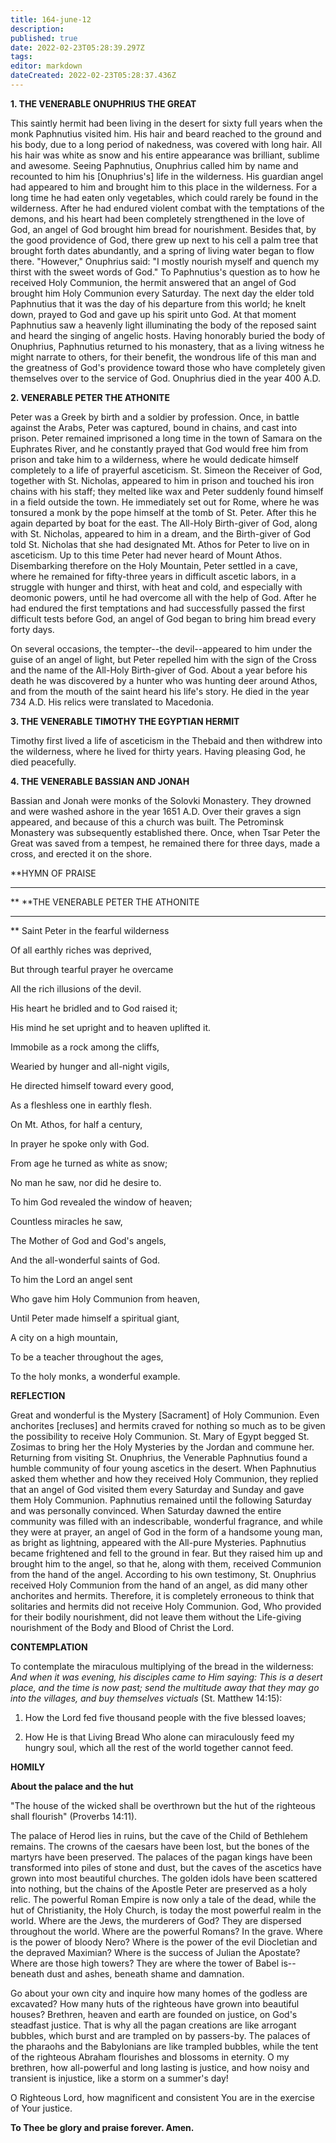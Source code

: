 ```yaml
---
title: 164-june-12
description: 
published: true
date: 2022-02-23T05:28:39.297Z
tags: 
editor: markdown
dateCreated: 2022-02-23T05:28:37.436Z
---
```



**1. THE VENERABLE ONUPHRIUS THE GREAT**

This saintly hermit had been living in the desert for sixty full years when the monk Paphnutius visited him. His hair and beard reached to the ground and his body, due to a long period of nakedness, was covered with long hair. All his hair was white as snow and his entire appearance was brilliant, sublime and awesome. Seeing Paphnutius, Onuphrius called him by name and recounted to him his [Onuphrius's] life in the wilderness. His guardian angel had appeared to him and brought him to this place in the wilderness. For a long time he had eaten only vegetables, which could rarely be found in the wilderness. After he had endured violent combat with the temptations of the demons, and his heart had been completely strengthened in the love of God, an angel of God brought him bread for nourishment. Besides that, by the good providence of God, there grew up next to his cell a palm tree that brought forth dates abundantly, and a spring of living water began to flow there. "However," Onuphrius said: "I mostly nourish myself and quench my thirst with the sweet words of God." To Paphnutius's question as to how he received Holy Communion, the hermit answered that an angel of God brought him Holy Communion every Saturday. The next day the elder told Paphnutius that it was the day of his departure from this world; he knelt down, prayed to God and gave up his spirit unto God. At that moment Paphnutius saw a heavenly light illuminating the body of the reposed saint and heard the singing of angelic hosts. Having honorably buried the body of Onuphrius, Paphnutius returned to his monastery, that as a living witness he might narrate to others, for their benefit, the wondrous life of this man and the greatness of God's providence toward those who have completely given themselves over to the service of God. Onuphrius died in the year 400 A.D.

**2. VENERABLE PETER THE ATHONITE**

Peter was a Greek by birth and a soldier by profession. Once, in battle against the Arabs, Peter was captured, bound in chains, and cast into prison. Peter remained imprisoned a long time in the town of Samara on the Euphrates River, and he constantly prayed that God would free him from prison and take him to a wilderness, where he would dedicate himself completely to a life of prayerful asceticism. St. Simeon the Receiver of God, together with St. Nicholas, appeared to him in prison and touched his iron chains with his staff; they melted like wax and Peter suddenly found himself in a field outside the town. He immediately set out for Rome, where he was tonsured a monk by the pope himself at the tomb of St. Peter. After this he again departed by boat for the east. The All-Holy Birth-giver of God, along with St. Nicholas, appeared to him in a dream, and the Birth-giver of God told St. Nicholas that she had designated Mt. Athos for Peter to live on in asceticism. Up to this time Peter had never heard of Mount Athos. Disembarking therefore on the Holy Mountain, Peter settled in a cave, where he remained for fifty-three years in difficult ascetic labors, in a struggle with hunger and thirst, with heat and cold, and especially with deomonic powers, until he had overcome all with the help of God. After he had endured the first temptations and had successfully passed the first difficult tests before God, an angel of God began to bring him bread every forty days. 

On several occasions, the tempter--the devil--appeared to him under the guise of an angel of light, but Peter repelled him with the sign of the Cross and the name of the All-Holy Birth-giver of God. About a year before his death he was discovered by a hunter who was hunting deer around Athos, and from the mouth of the saint heard his life's story. He died in the year 734 A.D. His relics were translated to Macedonia.

**3. THE VENERABLE TIMOTHY THE EGYPTIAN HERMIT**

Timothy first lived a life of asceticism in the Thebaid and then withdrew into the wilderness, where he lived for thirty years. Having pleasing God, he died peacefully.

**4. THE VENERABLE BASSIAN AND JONAH**

Bassian and Jonah were monks of the Solovki Monastery. They drowned and were washed ashore in the year 1651 A.D. Over their graves a sign appeared, and because of this a church was built. The Petrominsk Monastery was subsequently established there. Once, when Tsar Peter the Great was saved from a tempest, he remained there for three days, made a cross, and erected it on the shore.


**HYMN OF PRAISE
**** 
**
**THE VENERABLE PETER THE ATHONITE
**** 
**
Saint Peter in the fearful wilderness
 

Of all earthly riches was deprived,
 

But through tearful prayer he overcame

All the rich illusions of the devil.


His heart he bridled and to God raised it;
 

His mind he set upright and to heaven uplifted it.


Immobile as a rock among the cliffs,
 

Wearied by hunger and all-night vigils,
 

He directed himself toward every good,
 

As a fleshless one in earthly flesh.
 

On Mt. Athos, for half a century,
 

In prayer he spoke only with God.
 

From age he turned as white as snow;


No man he saw, nor did he desire to.
 

To him God revealed the window of heaven;
 

Countless miracles he saw,
 

The Mother of God and God's angels,
 

And the all-wonderful saints of God.
 

To him the Lord an angel sent


Who gave him Holy Communion from heaven,
 

Until Peter made himself a spiritual giant,
 

A city on a high mountain,
 

To be a teacher throughout the ages,
 

To the holy monks, a wonderful example.
 

**REFLECTION**

Great and wonderful is the Mystery [Sacrament] of Holy Communion. Even anchorites [recluses] and hermits craved for nothing so much as to be given the possibility to receive Holy Communion. St. Mary of Egypt begged St. Zosimas to bring her the Holy Mysteries by the Jordan and commune her. Returning from visiting St. Onuphrius, the Venerable Paphnutius found a humble community of four young ascetics in the desert. When Paphnutius asked them whether and how they received Holy Communion, they replied that an angel of God visited them every Saturday and Sunday and gave them Holy Communion. Paphnutius remained until the following Saturday and was personally convinced. When Saturday dawned the entire community was filled with an indescribable, wonderful fragrance, and while they were at prayer, an angel of God in the form of a handsome young man, as bright as lightning, appeared with the All-pure Mysteries. Paphnutius became frightened and fell to the ground in fear. But they raised him up and brought him to the angel, so that he, along with them, received Communion from the hand of the angel. According to his own testimony, St. Onuphrius received Holy Communion from the hand of an angel, as did many other anchorites and hermits. Therefore, it is completely erroneous to think that solitaries and hermits did not receive Holy Communion. God, Who provided for their bodily nourishment, did not leave them without the Life-giving nourishment of the Body and Blood of Christ the Lord.


**CONTEMPLATION**


To contemplate the miraculous multiplying of the bread in the wilderness: *And when it was evening, his disciples came to Him saying: This is a desert place, and the time is now past; send the multitude away that they may go into the villages, and buy themselves victuals* (St. Matthew 14:15):

1.  How the Lord fed five thousand people with the five blessed loaves;

1.  How He is that Living Bread Who alone can miraculously feed my hungry soul, which all the rest of the world together cannot feed.


**HOMILY**


**About the palace and the hut**

"The house of the wicked shall be overthrown but the hut of the righteous shall flourish" (Proverbs 14:11).

The palace of Herod lies in ruins, but the cave of the Child of Bethlehem remains. The crowns of the caesars have been lost, but the bones of the martyrs have been preserved. The palaces of the pagan kings have been transformed into piles of stone and dust, but the caves of the ascetics have grown into most beautiful churches. The golden idols have been scattered into nothing, but the chains of the Apostle Peter are preserved as a holy relic. The powerful Roman Empire is now only a tale of the dead, while the hut of Christianity, the Holy Church, is today the most powerful realm in the world. Where are the Jews, the murderers of God? They are dispersed throughout the world. Where are the powerful Romans? In the grave. Where is the power of bloody Nero? Where is the power of the evil Diocletian and the depraved Maximian? Where is the success of Julian the Apostate? Where are those high towers? They are where the tower of Babel is--beneath dust and ashes, beneath shame and damnation.

Go about your own city and inquire how many homes of the godless are excavated? How many huts of the righteous have grown into beautiful houses? Brethren, heaven and earth are founded on justice, on God's steadfast justice. That is why all the pagan creations are like arrogant bubbles, which burst and are trampled on by passers-by. The palaces of the pharaohs and the Babylonians are like trampled bubbles, while the tent of the righteous Abraham flourishes and blossoms in eternity. O my brethren, how all-powerful and long lasting is justice, and how noisy and transient is injustice, like a storm on a summer's day!

O Righteous Lord, how magnificent and consistent You are in the exercise of Your justice.

**To Thee be glory and praise forever. Amen.**
